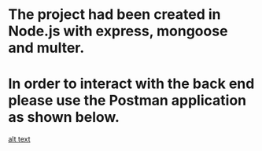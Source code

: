 # The project had been created in Node.js with express, mongoose and multer. 

# In order to interact with the back end please use the Postman application as shown below.

[alt text]()